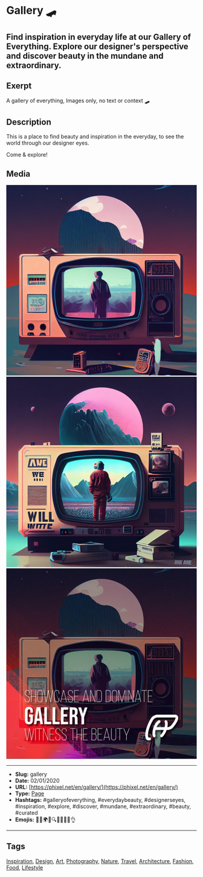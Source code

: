 # Gallery 🛹
Find inspiration in everyday life at our Gallery of Everything. Explore our designer's perspective and discover beauty in the mundane and extraordinary.
------------
## Exerpt
A gallery of everything, Images only, no text or context 🛹
## Description
This is a place to find beauty and inspiration in the everyday, to see the world through our designer eyes.

Come & explore!
## Media
<img src="media/2a7d0aa2/gallery-01.jpg" loading="lazy"><br>
<img src="media/6cc938cb/gallery-02.jpg" loading="lazy"><br>
<img src="media/5fa34027/cover-gallery.jpg" loading="lazy"><br>

------------
- **Slug:** gallery
- **Date:** 02/01/2020
- **URL:** [https://phixel.net/en/gallery/](https://phixel.net/en/gallery/)
- **Type:** [Page](#page)
- **Hashtags:** #galleryofeverything, #everydaybeauty, #designerseyes, #inspiration, #explore, #discover, #mundane, #extraordinary, #beauty, #curated
- **Emojis:** 🎨📸🌍✨🔍💡👀💭🌟👌

------------
## Tags
[Inspiration](#inspiration), [Design](#design), [Art](#art), [Photography](#photography), [Nature](#nature), [Travel](#travel), [Architecture](#architecture), [Fashion](#fashion), [Food](#food), [Lifestyle](#lifestyle)
